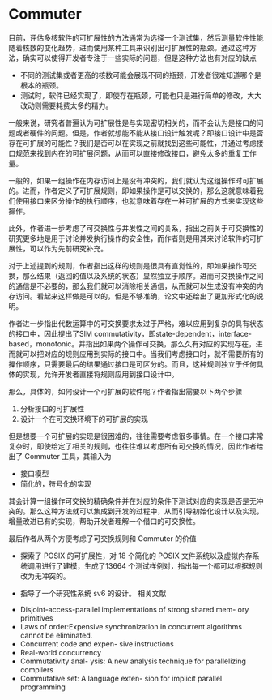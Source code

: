 # Commuter
目前，评估多核软件的可扩展性的方法通常为选择一个测试集，然后测量软件性能随着核数的变化趋势，进而使用某种工具来识别出可扩展性的瓶颈。通过这种方法，确实可以使得开发者专注于一些实际的问题，但是这种方法也有对应的缺点

* 不同的测试集或者更高的核数可能会展现不同的瓶颈，开发者很难知道哪个是根本的瓶颈。
* 测试时，软件已经实现了，即使存在瓶颈，可能也只是进行简单的修改，大大改动则需要耗费太多的精力。

一般来说，研究者普遍认为可扩展性是与实现密切相关的，而不会认为是接口的问题或者硬件的问题。但是，作者就想能不能从接口设计触发呢？即接口设计中是否存在可扩展的可能性？我们是否可以在实现之前就找到这些可能性，并通过考虑接口规范来找到内在的可扩展问题，从而可以直接修改接口，避免太多的重复工作量。

一般的，如果一组操作在内存访问上是没有冲突的，我们就认为这组操作时可扩展的。进而，作者定义了可扩展规则，即如果操作是可以交换的，那么这就意味着我们使用接口来区分操作的执行顺序，也就意味着存在一种可扩展的方式来实现这些操作。

此外，作者进一步考虑了可交换性与并发性之间的关系，指出之前关于可交换性的研究更多地是用于讨论并发执行操作的安全性，而作者则是用其来讨论软件的可扩展性，可以作为先前研究补充。

对于上述提到的规则，作者指出这样的规则是很具有直觉性的，即如果操作可交换，那么结果（返回的值以及系统的状态）显然独立于顺序。进而可交换操作之间的通信是不必要的，那么我们就可以消除相关通信，从而就可以生成没有冲突的内存访问。看起来这样做是可以的，但是不够准确，论文中还给出了更加形式化的说明。

作者进一步指出代数运算中的可交换要求太过于严格，难以应用到复杂的具有状态的接口中，因此提出了SIM commutativity，即state-dependent，interface-based，monotonic。并指出如果两个操作可交换，那么久有对应的实现存在，进而就可以把对应的规则应用到实际的接口中。当我们考虑接口时，就不需要所有的操作顺序，只需要最后的结果通过接口是可区分的。而且，这种规则独立于任何具体的实现，允许开发者直接将规则应用到接口设计中。

那么，具体的，如何设计一个可扩展的软件呢？作者指出需要以下两个步骤

1. 分析接口的可扩展性
2. 设计一个在可交换环境下的可扩展的实现

但是想要一个可扩展的实现是很困难的，往往需要考虑很多事情。在一个接口非常复杂时，即使给定了相关的规则，也往往难以考虑所有可交换的情况，因此作者给出了 Commuter 工具，其输入为
* 接口模型
* 简化的，符号化的实现

其会计算一组操作可交换的精确条件并在对应的条件下测试对应的实现是否是无冲突的。那么这种方法就可以集成到开发的过程中，从而引导初始化设计以及实现，增量改进已有的实现，帮助开发者理解一个借口的可交换性。

最后作者从两个方便考虑了可交换规则和 Commuter 的价值

- 探索了 POSIX 的可扩展性，对 18 个简化的 POSIX 文件系统以及虚拟内存系统调用进行了建模，生成了13664 个测试样例对，指出每一个都可以根据规则改为无冲突的。

* 指导了一个研究性系统 sv6 的设计。
相关文献

- Disjoint-access-parallel implementations of strong shared mem- ory primitives
- Laws of order:Expensive synchronization in concurrent algorithms cannot be eliminated.
- Concurrent code and expen- sive instructions
- Real-world concurrency
- Commutativity anal- ysis: A new analysis technique for parallelizing compilers
- Commutative set: A language exten- sion for implicit parallel programming